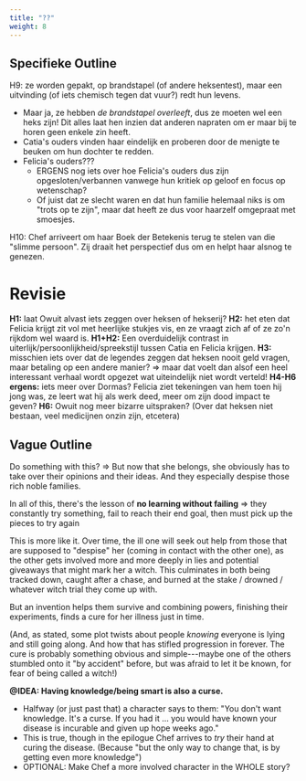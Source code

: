 ```yaml
---
title: "??"
weight: 8
---
```


## Specifieke Outline

H9: ze worden gepakt, op brandstapel (of andere heksentest), maar een uitvinding (of iets chemisch tegen dat vuur?) redt hun levens. 
* Maar ja, ze hebben _de brandstapel overleeft_, dus ze moeten wel een heks zijn! Dit alles laat hen inzien dat anderen napraten om er maar bij te horen geen enkele zin heeft.
* Catia's ouders vinden haar eindelijk en proberen door de menigte te beuken om hun dochter te redden.
* Felicia's ouders???
	* ERGENS nog iets over hoe Felicia's ouders dus zijn opgesloten/verbannen vanwege hun kritiek op geloof en focus op wetenschap?
	* Of juist dat ze slecht waren en dat hun familie helemaal niks is om "trots op te zijn", maar dat heeft ze dus voor haarzelf omgepraat met smoesjes.


H10: Chef arriveert om haar Boek der Betekenis terug te stelen van die "slimme persoon". Zij draait het perspectief dus om en helpt haar alsnog te genezen.






# Revisie
**H1:** laat Owuit alvast iets zeggen over heksen of hekserij?
**H2:** het eten dat Felicia krijgt zit vol met heerlijke stukjes vis, en ze vraagt zich af of ze zo'n rijkdom wel waard is.
**H1+H2:** Een overduidelijk contrast in uiterlijk/persoonlijkheid/spreekstijl tussen Catia en Felicia krijgen.
**H3:** misschien iets over dat de legendes zeggen dat heksen nooit geld vragen, maar betaling op een andere manier? => maar dat voelt dan alsof een heel interessant verhaal wordt opgezet wat uiteindelijk niet wordt verteld!
**H4-H6 ergens:** iets meer over Dormas? Felicia ziet tekeningen van hem toen hij jong was, ze leert wat hij als werk deed, meer om zijn dood impact te geven?
**H6:** Owuit nog meer bizarre uitspraken? (Over dat heksen niet bestaan, veel medicijnen onzin zijn, etcetera)

## Vague Outline

Do something with this? => But now that she belongs, she obviously has to take over their opinions and their ideas. And they especially despise those rich noble families.

In all of this, there's the lesson of **no learning without failing** => they constantly try something, fail to reach their end goal, then must pick up the pieces to try again

This is more like it. Over time, the ill one will seek out help from those that are supposed to "despise" her (coming in contact with the other one), as the other gets involved more and more deeply in lies and potential giveaways that might mark her a witch. This culminates in both being tracked down, caught after a chase, and burned at the stake / drowned / whatever witch trial they come up with.

But an invention helps them survive and combining powers, finishing their experiments, finds a cure for her illness just in time.

(And, as stated, some plot twists about people _knowing_ everyone is lying and still going along. And how that has stifled progression in forever. The cure is probably something obvious and simple---maybe one of the others stumbled onto it "by accident" before, but was afraid to let it be known, for fear of being called a witch!)

**@IDEA: Having knowledge/being smart is also a curse.**
* Halfway (or just past that) a character says to them: "You don't want knowledge. It's a curse. If you had it ... you would have known your disease is incurable and given up hope weeks ago." 
* This is true, though in the epilogue Chef arrives to _try_ their hand at curing the disease. (Because "but the only way to change that, is by getting even more knowledge")
* OPTIONAL: Make Chef a more involved character in the WHOLE story?




